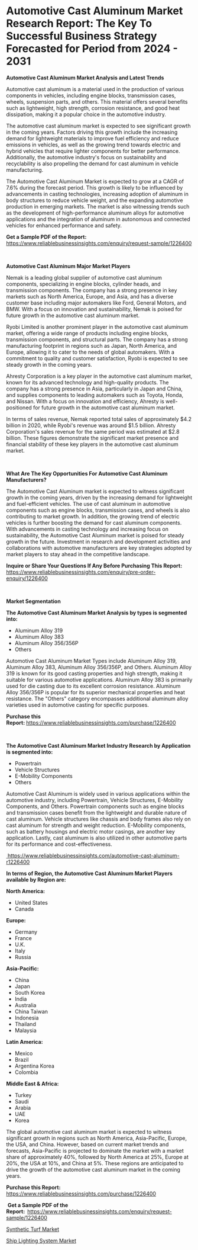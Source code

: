 <p><h1>Automotive Cast Aluminum Market Research Report: The Key To Successful Business Strategy Forecasted for Period from 2024 - 2031</h1></p><p><strong>Automotive Cast Aluminum Market Analysis and Latest Trends</strong></p>
<p><p>Automotive cast aluminum is a material used in the production of various components in vehicles, including engine blocks, transmission cases, wheels, suspension parts, and others. This material offers several benefits such as lightweight, high strength, corrosion resistance, and good heat dissipation, making it a popular choice in the automotive industry.</p><p>The automotive cast aluminum market is expected to see significant growth in the coming years. Factors driving this growth include the increasing demand for lightweight materials to improve fuel efficiency and reduce emissions in vehicles, as well as the growing trend towards electric and hybrid vehicles that require lighter components for better performance. Additionally, the automotive industry's focus on sustainability and recyclability is also propelling the demand for cast aluminum in vehicle manufacturing.</p><p>The Automotive Cast Aluminum Market is expected to grow at a CAGR of 7.6% during the forecast period. This growth is likely to be influenced by advancements in casting technologies, increasing adoption of aluminum in body structures to reduce vehicle weight, and the expanding automotive production in emerging markets. The market is also witnessing trends such as the development of high-performance aluminum alloys for automotive applications and the integration of aluminum in autonomous and connected vehicles for enhanced performance and safety.</p></p>
<p><strong>Get a Sample PDF of the Report:&nbsp;</strong> <a href="https://www.reliablebusinessinsights.com/enquiry/request-sample/1226400">https://www.reliablebusinessinsights.com/enquiry/request-sample/1226400</a></p>
<p>&nbsp;</p>
<p><strong>Automotive Cast Aluminum Major Market Players</strong></p>
<p><p>Nemak is a leading global supplier of automotive cast aluminum components, specializing in engine blocks, cylinder heads, and transmission components. The company has a strong presence in key markets such as North America, Europe, and Asia, and has a diverse customer base including major automakers like Ford, General Motors, and BMW. With a focus on innovation and sustainability, Nemak is poised for future growth in the automotive cast aluminum market.</p><p>Ryobi Limited is another prominent player in the automotive cast aluminum market, offering a wide range of products including engine blocks, transmission components, and structural parts. The company has a strong manufacturing footprint in regions such as Japan, North America, and Europe, allowing it to cater to the needs of global automakers. With a commitment to quality and customer satisfaction, Ryobi is expected to see steady growth in the coming years.</p><p>Ahresty Corporation is a key player in the automotive cast aluminum market, known for its advanced technology and high-quality products. The company has a strong presence in Asia, particularly in Japan and China, and supplies components to leading automakers such as Toyota, Honda, and Nissan. With a focus on innovation and efficiency, Ahresty is well-positioned for future growth in the automotive cast aluminum market.</p><p>In terms of sales revenue, Nemak reported total sales of approximately $4.2 billion in 2020, while Ryobi's revenue was around $1.5 billion. Ahresty Corporation's sales revenue for the same period was estimated at $2.8 billion. These figures demonstrate the significant market presence and financial stability of these key players in the automotive cast aluminum market.</p></p>
<p>&nbsp;</p>
<p><strong>What Are The Key Opportunities For Automotive Cast Aluminum Manufacturers?</strong></p>
<p><p>The Automotive Cast Aluminum market is expected to witness significant growth in the coming years, driven by the increasing demand for lightweight and fuel-efficient vehicles. The use of cast aluminum in automotive components such as engine blocks, transmission cases, and wheels is also contributing to market growth. In addition, the growing trend of electric vehicles is further boosting the demand for cast aluminum components. With advancements in casting technology and increasing focus on sustainability, the Automotive Cast Aluminum market is poised for steady growth in the future. Investment in research and development activities and collaborations with automotive manufacturers are key strategies adopted by market players to stay ahead in the competitive landscape.</p></p>
<p><strong>Inquire or Share Your Questions If Any Before Purchasing This Report:</strong> <a href="https://www.reliablebusinessinsights.com/enquiry/pre-order-enquiry/1226400">https://www.reliablebusinessinsights.com/enquiry/pre-order-enquiry/1226400</a></p>
<p>&nbsp;</p>
<p><strong>Market Segmentation</strong></p>
<p><strong>The Automotive Cast Aluminum Market Analysis by types is segmented into:</strong></p>
<p><ul><li>Aluminum Alloy 319</li><li>Aluminum Alloy 383</li><li>Aluminum Alloy 356/356P</li><li>Others</li></ul></p>
<p><p>Automotive Cast Aluminum Market Types include Aluminum Alloy 319, Aluminum Alloy 383, Aluminum Alloy 356/356P, and Others. Aluminum Alloy 319 is known for its good casting properties and high strength, making it suitable for various automotive applications. Aluminum Alloy 383 is primarily used for die casting due to its excellent corrosion resistance. Aluminum Alloy 356/356P is popular for its superior mechanical properties and heat resistance. The "Others" category encompasses additional aluminum alloy varieties used in automotive casting for specific purposes.</p></p>
<p><strong>Purchase this Report:&nbsp;</strong><a href="https://www.reliablebusinessinsights.com/purchase/1226400">https://www.reliablebusinessinsights.com/purchase/1226400</a></p>
<p>&nbsp;</p>
<p><strong>The Automotive Cast Aluminum Market Industry Research by Application is segmented into:</strong></p>
<p><ul><li>Powertrain</li><li>Vehicle Structures</li><li>E-Mobility Components</li><li>Others</li></ul></p>
<p><p>Automotive Cast Aluminum is widely used in various applications within the automotive industry, including Powertrain, Vehicle Structures, E-Mobility Components, and Others. Powertrain components such as engine blocks and transmission cases benefit from the lightweight and durable nature of cast aluminum. Vehicle structures like chassis and body frames also rely on cast aluminum for strength and weight reduction. E-Mobility components, such as battery housings and electric motor casings, are another key application. Lastly, cast aluminum is also utilized in other automotive parts for its performance and cost-effectiveness.</p></p>
<p><a href="https://www.reliablebusinessinsights.com/automotive-cast-aluminum-r1226400">&nbsp;https://www.reliablebusinessinsights.com/automotive-cast-aluminum-r1226400</a></p>
<p><strong>In terms of Region, the Automotive Cast Aluminum Market Players available by Region are:</strong></p>
<p>
    <p> <strong> North America: </strong>
        <ul>
            <li>United States</li>
            <li>Canada</li>
        </ul>
        </p> 
    <p> <strong> Europe: </strong>
        <ul>
            <li>Germany</li>
            <li>France</li>
            <li>U.K.</li>
            <li>Italy</li>
            <li>Russia</li>
        </ul>
        </p> 
    <p> <strong> Asia-Pacific: </strong>
        <ul>
            <li>China</li>
            <li>Japan</li>
            <li>South Korea</li>
            <li>India</li>
            <li>Australia</li>
            <li>China Taiwan</li>
            <li>Indonesia</li>
            <li>Thailand</li>
            <li>Malaysia</li>
        </ul>
        </p> 
    <p> <strong> Latin America: </strong>
        <ul>
            <li>Mexico</li>
            <li>Brazil</li>
            <li>Argentina Korea</li>
            <li>Colombia</li>
        </ul>
        </p> 
    <p> <strong> Middle East & Africa: </strong>
        <ul>
            <li>Turkey</li>
            <li>Saudi</li>
            <li>Arabia</li>
            <li>UAE</li>
            <li>Korea</li>
        </ul>
    </p>
    </p>
<p><p>The global automotive cast aluminum market is expected to witness significant growth in regions such as North America, Asia-Pacific, Europe, the USA, and China. However, based on current market trends and forecasts, Asia-Pacific is projected to dominate the market with a market share of approximately 40%, followed by North America at 25%, Europe at 20%, the USA at 10%, and China at 5%. These regions are anticipated to drive the growth of the automotive cast aluminum market in the coming years.</p></p>
<p><strong>Purchase this Report: </strong><a href="https://www.reliablebusinessinsights.com/purchase/1226400">https://www.reliablebusinessinsights.com/purchase/1226400</a></p>
<p>&nbsp;<strong>Get a Sample PDF of the Report:&nbsp;&nbsp;</strong><a href="https://www.reliablebusinessinsights.com/enquiry/request-sample/1226400">https://www.reliablebusinessinsights.com/enquiry/request-sample/1226400</a></p>
<p><strong></strong></p>
<p><p><a href="https://github.com/MaryamSipes/Market-Research-Report-List-1/blob/main/synthetic-turf-market.md">Synthetic Turf Market</a></p><p><a href="https://view.publitas.com/reportprime-1/analyzing-ship-lighting-system-market-dynamics-and-growth-drivers-and-forecasted-for-period-from-2024-to-2031/">Ship Lighting System Market</a></p></p>